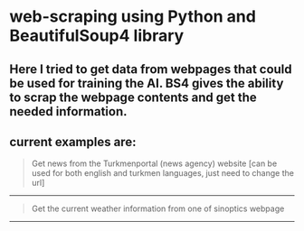 # web-scraping using Python and BeautifulSoup4 library
Here I tried to get data from webpages that could be used for training the AI.
BS4 gives the ability to scrap the webpage contents and get the needed information.
-------------------------------------
## current examples are:
> Get news from the Turkmenportal (news agency) website [can be used for both english and turkmen languages, just need to change the url]
-------------------------------------
> Get the current weather information from one of sinoptics webpage
-------------------------------------
